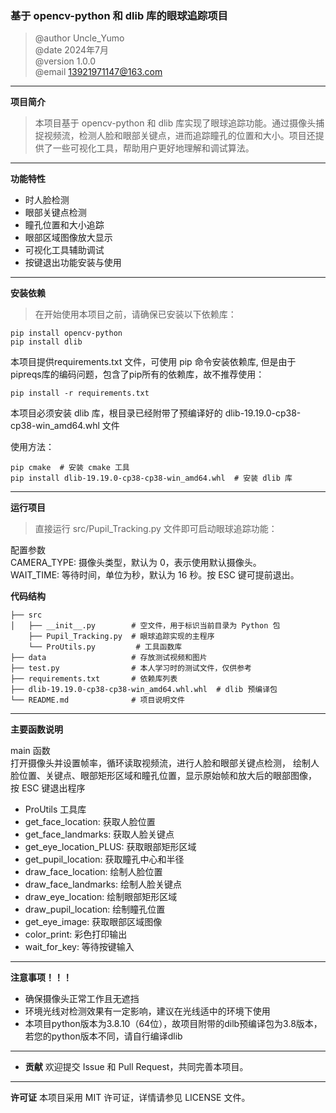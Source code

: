 ### 基于 opencv-python 和 dlib 库的眼球追踪项目

> @author Uncle_Yumo
<br> @date 2024年7月
<br> @version 1.0.0
<br> @email <EMAIL>13921971147@163.com
---
**项目简介**
<br>
> 本项目基于 opencv-python 和 dlib 库实现了眼球追踪功能。通过摄像头捕捉视频流，检测人脸和眼部关键点，进而追踪瞳孔的位置和大小。项目还提供了一些可视化工具，帮助用户更好地理解和调试算法。
---
**功能特性**
- 时人脸检测
- 眼部关键点检测
- 瞳孔位置和大小追踪
- 眼部区域图像放大显示
- 可视化工具辅助调试
- 按键退出功能安装与使用
---
**安装依赖**
<br>
> 在开始使用本项目之前，请确保已安装以下依赖库：
```
pip install opencv-python
pip install dlib
```
本项目提供requirements.txt 文件，可使用 pip 命令安装依赖库,
但是由于pipreqs库的编码问题，包含了pip所有的依赖库，故不推荐使用：
```
pip install -r requirements.txt
```
本项目必须安装 dlib 库，根目录已经附带了预编译好的 dlib-19.19.0-cp38-cp38-win_amd64.whl 文件

使用方法：
```
pip cmake  # 安装 cmake 工具
pip install dlib-19.19.0-cp38-cp38-win_amd64.whl  # 安装 dlib 库
```

---
**运行项目**
> 直接运行 src/Pupil_Tracking.py 文件即可启动眼球追踪功能：

配置参数
<br>
CAMERA_TYPE: 摄像头类型，默认为 0，表示使用默认摄像头。<br>
WAIT_TIME: 等待时间，单位为秒，默认为 16 秒。按 ESC 键可提前退出。

**代码结构**
```
├── src
│   ├── __init__.py        # 空文件，用于标识当前目录为 Python 包
    ├── Pupil_Tracking.py  # 眼球追踪实现的主程序
    └── ProUtils.py         # 工具函数库
├── data                   # 存放测试视频和图片
├── test.py                # 本人学习时的测试文件，仅供参考
├── requirements.txt       # 依赖库列表
├── dlib-19.19.0-cp38-cp38-win_amd64.whl.whl  # dlib 预编译包
└── README.md              # 项目说明文件
```
---
**主要函数说明**

main 函数<br>
打开摄像头并设置帧率，循环读取视频流，进行人脸和眼部关键点检测，
绘制人脸位置、关键点、眼部矩形区域和瞳孔位置，显示原始帧和放大后的眼部图像，
按 ESC 键退出程序

* ProUtils 工具库
* get_face_location: 获取人脸位置
* get_face_landmarks: 获取人脸关键点
* get_eye_location_PLUS: 获取眼部矩形区域
* get_pupil_location: 获取瞳孔中心和半径
* draw_face_location: 绘制人脸位置
* draw_face_landmarks: 绘制人脸关键点
* draw_eye_location: 绘制眼部矩形区域
* draw_pupil_location: 绘制瞳孔位置
* get_eye_image: 获取眼部区域图像
* color_print: 彩色打印输出
* wait_for_key: 等待按键输入
---
**注意事项！！！**

- 确保摄像头正常工作且无遮挡
- 环境光线对检测效果有一定影响，建议在光线适中的环境下使用
- 本项目python版本为3.8.10（64位），故项目附带的dilb预编译包为3.8版本，若您的python版本不同，请自行编译dlib
---

- **贡献**
欢迎提交 Issue 和 Pull Request，共同完善本项目。

---
**许可证**
本项目采用 MIT 许可证，详情请参见 LICENSE 文件。